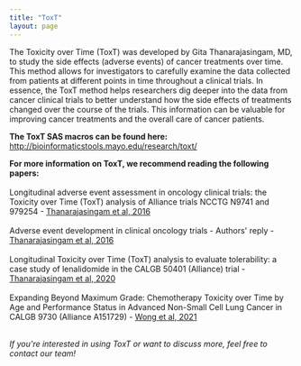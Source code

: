 ```yaml
---
title: "ToxT"
layout: page
---
```

The Toxicity over Time (ToxT) was developed by Gita Thanarajasingam, MD, to study the side effects (adverse events) of cancer treatments over time. This method allows for investigators to carefully examine the data collected from patients at different points in time throughout a clinical trials. In essence, the ToxT method helps researchers dig deeper into the data from cancer clinical trials to better understand how the side effects of treatments changed over the course of the trials. This information can be valuable for improving cancer treatments and the overall care of cancer patients.

**The ToxT SAS macros can be found here:** <a href="http://bioinformaticstools.mayo.edu/research/toxt/" target="_blank">http://bioinformaticstools.mayo.edu/research/toxt/</a><br>

**For more information on ToxT, we recommend reading the following papers:**<br><br>
Longitudinal adverse event assessment in oncology clinical trials: the Toxicity over Time (ToxT) analysis of Alliance trials NCCTG N9741 and 979254 - <a href="https://pubmed.ncbi.nlm.nih.gov/27083333/" target="_blank">Thanarajasingam et al, 2016</a><br><br>
Adverse event development in clinical oncology trials - Authors' reply - <a href="https://pubmed.ncbi.nlm.nih.gov/27396640/" target="_blank">Thanarajasingam et al, 2016</a><br><br>
Longitudinal Toxicity over Time (ToxT) analysis to evaluate tolerability: a case study of lenalidomide in the CALGB 50401 (Alliance) trial - <a href="https://pubmed.ncbi.nlm.nih.gov/32470440/" target="_blank">Thanarajasingam et al, 2020</a><br><br>
Expanding Beyond Maximum Grade: Chemotherapy Toxicity over Time by Age and Performance Status in Advanced Non-Small Cell Lung Cancer in CALGB 9730 (Alliance A151729) - <a href="https://pubmed.ncbi.nlm.nih.gov/32951293/" target="_blank">Wong et al, 2021</a><br><br>

_If you're interested in using ToxT or want to discuss more, feel free to contact our team!_
